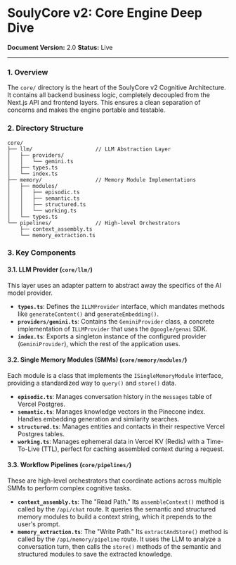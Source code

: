 
# SoulyCore v2: Core Engine Deep Dive

**Document Version:** 2.0
**Status:** Live

---

### 1. Overview

The `core/` directory is the heart of the SoulyCore v2 Cognitive Architecture. It contains all backend business logic, completely decoupled from the Next.js API and frontend layers. This ensures a clean separation of concerns and makes the engine portable and testable.

### 2. Directory Structure

```
core/
├── llm/                    // LLM Abstraction Layer
│   ├── providers/
│   │   └── gemini.ts
│   ├── types.ts
│   └── index.ts
├── memory/                 // Memory Module Implementations
│   ├── modules/
│   │   ├── episodic.ts
│   │   ├── semantic.ts
│   │   ├── structured.ts
│   │   └── working.ts
│   └── types.ts
└── pipelines/              // High-level Orchestrators
    ├── context_assembly.ts
    └── memory_extraction.ts
```

### 3. Key Components

#### 3.1. LLM Provider (`core/llm/`)

This layer uses an adapter pattern to abstract away the specifics of the AI model provider.
- **`types.ts`**: Defines the `ILLMProvider` interface, which mandates methods like `generateContent()` and `generateEmbedding()`.
- **`providers/gemini.ts`**: Contains the `GeminiProvider` class, a concrete implementation of `ILLMProvider` that uses the `@google/genai` SDK.
- **`index.ts`**: Exports a singleton instance of the configured provider (`GeminiProvider`), which the rest of the application uses.

#### 3.2. Single Memory Modules (SMMs) (`core/memory/modules/`)

Each module is a class that implements the `ISingleMemoryModule` interface, providing a standardized way to `query()` and `store()` data.

- **`episodic.ts`**: Manages conversation history in the `messages` table of Vercel Postgres.
- **`semantic.ts`**: Manages knowledge vectors in the Pinecone index. Handles embedding generation and similarity searches.
- **`structured.ts`**: Manages entities and contacts in their respective Vercel Postgres tables.
- **`working.ts`**: Manages ephemeral data in Vercel KV (Redis) with a Time-To-Live (TTL), perfect for caching assembled context during a request.

#### 3.3. Workflow Pipelines (`core/pipelines/`)

These are high-level orchestrators that coordinate actions across multiple SMMs to perform complex cognitive tasks.

- **`context_assembly.ts`**: The "Read Path." Its `assembleContext()` method is called by the `/api/chat` route. It queries the semantic and structured memory modules to build a context string, which it prepends to the user's prompt.
- **`memory_extraction.ts`**: The "Write Path." Its `extractAndStore()` method is called by the `/api/memory/pipeline` route. It uses the LLM to analyze a conversation turn, then calls the `store()` methods of the semantic and structured modules to save the extracted knowledge.
